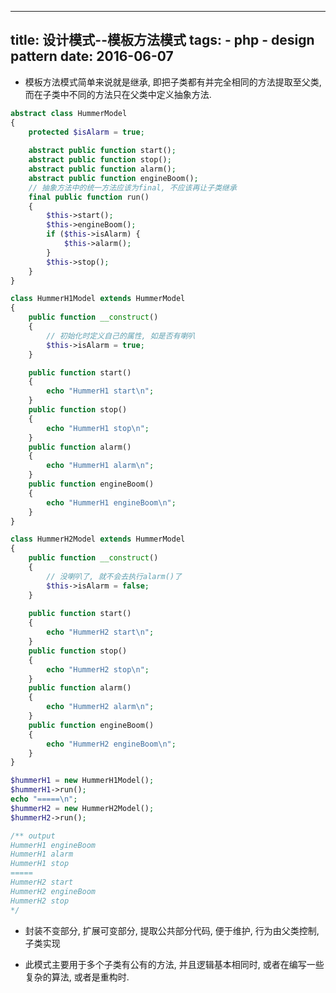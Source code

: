 ----------------
title: 设计模式--模板方法模式
tags:
    - php
    - design pattern
date: 2016-06-07
----------------

* 模板方法模式简单来说就是继承, 即把子类都有并完全相同的方法提取至父类, 而在子类中不同的方法只在父类中定义抽象方法.

```PHP
abstract class HummerModel
{
    protected $isAlarm = true;
    
    abstract public function start();
    abstract public function stop();
    abstract public function alarm();
    abstract public function engineBoom();
    // 抽象方法中的统一方法应该为final, 不应该再让子类继承
    final public function run()
    {
        $this->start();
        $this->engineBoom();
        if ($this->isAlarm) {
            $this->alarm();
        }
        $this->stop();
    }
}

class HummerH1Model extends HummerModel
{
    public function __construct()
    {
        // 初始化时定义自己的属性, 如是否有喇叭
        $this->isAlarm = true;
    }

    public function start()
    {
        echo "HummerH1 start\n";
    }
    public function stop()
    {
        echo "HummerH1 stop\n";
    }
    public function alarm()
    {
        echo "HummerH1 alarm\n";
    }
    public function engineBoom()
    {
        echo "HummerH1 engineBoom\n";
    }
}

class HummerH2Model extends HummerModel
{
    public function __construct()
    {
        // 没喇叭了, 就不会去执行alarm()了
        $this->isAlarm = false;
    }
    
    public function start()
    {
        echo "HummerH2 start\n";
    }
    public function stop()
    {
        echo "HummerH2 stop\n";
    }
    public function alarm()
    {
        echo "HummerH2 alarm\n";
    }
    public function engineBoom()
    {
        echo "HummerH2 engineBoom\n";
    }
}

$hummerH1 = new HummerH1Model();
$hummerH1->run();
echo "=====\n";
$hummerH2 = new HummerH2Model();
$hummerH2->run();

/** output
HummerH1 engineBoom
HummerH1 alarm
HummerH1 stop
=====
HummerH2 start
HummerH2 engineBoom
HummerH2 stop
*/
```

* 封装不变部分, 扩展可变部分, 提取公共部分代码, 便于维护, 行为由父类控制, 子类实现

* 此模式主要用于多个子类有公有的方法, 并且逻辑基本相同时, 或者在编写一些复杂的算法, 或者是重构时.
